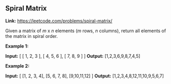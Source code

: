 ## Spiral Matrix

**Link:** https://leetcode.com/problems/spiral-matrix/

Given a matrix of _m_ x _n_ elements (_m_ rows, _n_ columns), return all elements of the matrix in spiral order.

**Example 1:**

**Input:**
\[
 \[ 1, 2, 3 \],
 \[ 4, 5, 6 \],
 \[ 7, 8, 9 \]
\]
**Output:** \[1,2,3,6,9,8,7,4,5\]

**Example 2:**

**Input:**
\[
  \[1, 2, 3, 4\],
  \[5, 6, 7, 8\],
  \[9,10,11,12\]
\]
**Output:** \[1,2,3,4,8,12,11,10,9,5,6,7\]